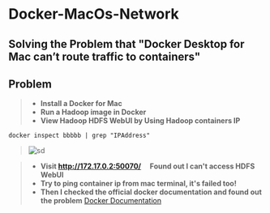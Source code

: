 # Docker-MacOs-Network


## Solving the Problem that "Docker Desktop for Mac can’t route traffic to containers"

## Problem

>- **Install a Docker for Mac**
>- **Run a Hadoop image in Docker**
>- **View Hadoop HDFS WebUI by Using Hadoop containers IP**
```shell  
docker inspect bbbbb | grep "IPAddress"
```
>![sd](https://drive.google.com/uc?export=view&id=1ppBwjnrhq7ZETDr3dUVG4CEDAi6YTW6d)  

>- **Visit http://172.17.0.2:50070/&emsp; Found out I can't access HDFS WebUI**
>- **Try to ping container ip from mac terminal, it's failed too!**  
>- **Then I checked the official docker documentation and found out the problem** [Docker Documentation](https://docs.docker.com/docker-for-mac/networking/)
